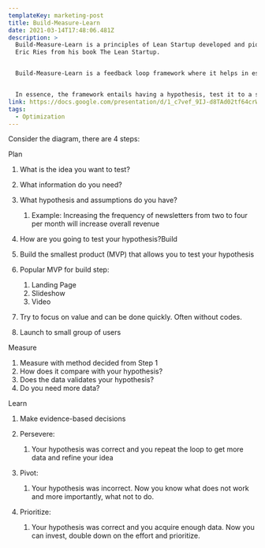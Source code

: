 ```yaml
---
templateKey: marketing-post
title: Build-Measure-Learn
date: 2021-03-14T17:48:06.481Z
description: >
  Build-Measure-Learn is a principles of Lean Startup developed and pioneered by
  Eric Ries from his book The Lean Startup.


  Build-Measure-Learn is a feedback loop framework where it helps in establishing and continuously improving the effectiveness of new product and services quickly in a cost-effective manner.


  In essence, the framework entails having a hypothesis, test it to a small user group, measure reaction and learn from result before making a big decision.
link: https://docs.google.com/presentation/d/1_c7vef_9IJ-d8TAd02tf64crWyT7VpF4_nWRJi0eca8/edit#slide=id.gb993a37c71_0_4
tags:
  - Optimization
---
```

Consider the diagram, there are 4 steps:

Plan

1. What is the idea you want to test?
2. What information do you need?
3. What hypothesis and assumptions do you have?

   1. Example: Increasing the frequency of newsletters from two to four per month will increase overall revenue
4. How are you going to test your hypothesis?Build
5. Build the smallest product (MVP) that allows you to test your hypothesis
6. Popular MVP for build step:

   1. Landing Page
   2. Slideshow
   3. Video
7. Try to focus on value and can be done quickly. Often without codes.
8. Launch to small group of users

Measure

1. Measure with method decided from Step 1
2. How does it compare with your hypothesis?
3. Does the data validates your hypothesis?
4. Do you need more data?

Learn

1. Make evidence-based decisions
2. Persevere:

   1. Your hypothesis was correct and you repeat the loop to get more data and refine your idea
3. Pivot:

   1. Your hypothesis was incorrect. Now you know what does not work and more importantly, what not to do.
4. Prioritize:

   1. Your hypothesis was correct and you acquire enough data. Now you can invest, double down on the effort and prioritize.